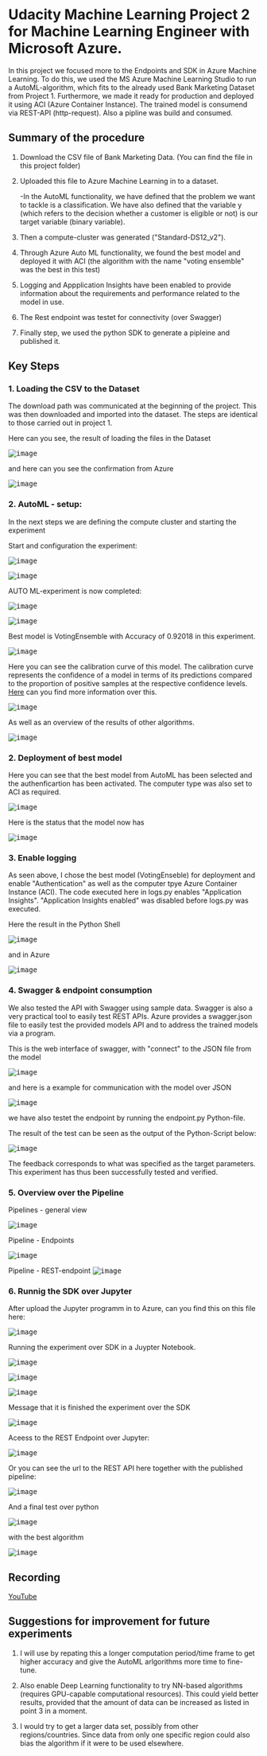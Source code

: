 # Udacity Machine Learning Project 2 for Machine Learning Engineer with Microsoft Azure.

In this project we focused more to the Endpoints and SDK in Azure Machine Learning. To do this, we used the MS Azure Machine Learning Studio to run a AutoML-algorithm, which fits to the already used Bank Marketing Dataset from Project 1. Furthermore, we made it ready for production and deployed it using ACI (Azure Container Instance). The trained model is consumend via REST-API (http-request). Also a pipline was build and consumed.


## Summary of the procedure

1.  Download the CSV file of Bank Marketing Data. (You can find the file in this project folder)

2.  Uploaded this file to Azure Machine Learning in to a dataset. 

    -In the AutoML functionality, we have defined that the problem we want to tackle is a classification. We have also defined that the variable y (which refers to the decision      whether a customer is eligible or not) is our target variable (binary variable).

3.  Then a compute-cluster was generated ("Standard-DS12_v2").

4.  Through Azure Auto ML functionality, we found the best model and deployed it with ACI (the algorithm with the name "voting ensemble" was the best in this test)

5.  Logging and Appplication Insights have been enabled to provide information about the requirements and performance related to the model in use.

6.  The Rest endpoint was testet for connectivity (over Swagger)

7.  Finally step, we used the python SDK to generate a pipleine and published it.


## Key Steps

### 1. Loading the CSV to the Dataset
The download path was communicated at the beginning of the project. 
This was then downloaded and imported into the dataset. The steps are identical to those carried out in project 1.

Here can you see, the result of loading the files in the Dataset

<kbd>![image](https://user-images.githubusercontent.com/41972011/117182580-cda9dc80-add6-11eb-8bdf-2fcfd5796c82.png)</kbd>

and here can you see the confirmation from Azure

<kbd>![image](https://user-images.githubusercontent.com/41972011/117182190-583e0c00-add6-11eb-975c-916fdc64ff29.png)</kbd>


### 2. AutoML - setup: 
In the next steps we are defining the compute cluster and starting the experiment

Start and configuration the experiment:

<kbd>![image](https://user-images.githubusercontent.com/41972011/117183622-0a2a0800-add8-11eb-9ac9-b18e25772d81.png)</kbd>

<kbd>![image](https://user-images.githubusercontent.com/41972011/117182858-2a0cfc00-add7-11eb-979c-849eb47e147a.png)</kbd>

AUTO ML-experiment is now completed:

<kbd>![image](https://user-images.githubusercontent.com/41972011/117183939-6ee56280-add8-11eb-8633-d6594c959316.png)</kbd>

<kbd>![image](https://user-images.githubusercontent.com/41972011/117183959-79076100-add8-11eb-8da9-d9d78f73f61f.png)</kbd>

Best model is VotingEnsemble with Accuracy of 0.92018 in this experiment.

<kbd>![image](https://user-images.githubusercontent.com/41972011/117184106-a6540f00-add8-11eb-82dd-5d9f96191dc2.png)</kbd>

Here you can see the calibration curve of this model. The calibration curve represents the confidence of a model in terms of its predictions compared to the proportion of positive samples at the respective confidence levels. [Here](https://docs.microsoft.com/de-de/azure/machine-learning/how-to-understand-automated-ml#calibration-curve) can you find more information over this.

<kbd>![image](https://user-images.githubusercontent.com/41972011/117184268-d4395380-add8-11eb-835b-ef9cfd3eac8e.png)</kbd>

As well as an overview of the results of other algorithms.

<kbd>![image](https://user-images.githubusercontent.com/41972011/117184374-f206b880-add8-11eb-8eab-1ccf79ad202f.png)</kbd>


### 2. Deployment of best model

Here you can see that the best model from AutoML has been selected and the authenficartion has been activated. The computer type was also set to ACI as required.

<kbd>![image](https://user-images.githubusercontent.com/41972011/117184434-05b21f00-add9-11eb-9f50-8f5cace9737b.png)</kbd>

Here is the status that the model now has

<kbd>![image](https://user-images.githubusercontent.com/41972011/117184699-4ca01480-add9-11eb-983a-a3b2c0031fa6.png)</kbd>


### 3. Enable logging

As seen above, I chose the best model (VotingEnseble) for deployment and enable "Authentication" as well as the computer tpye Azure Container Instance (ACI). 
The code executed here in logs.py enables "Application Insights". "Application Insights enabled" was disabled before logs.py was executed.

Here the result in the Python Shell

<kbd>![image](https://user-images.githubusercontent.com/41972011/117184945-97219100-add9-11eb-98d7-686dfef9ce21.png)</kbd>

and in Azure

<kbd>![image](https://user-images.githubusercontent.com/41972011/117184987-a4d71680-add9-11eb-9a43-eb98ad07d1bf.png)</kbd>


### 4. Swagger & endpoint consumption 

We also tested the API with Swagger using sample data. 
Swagger is also a very practical tool to easily test REST APIs. 
Azure provides a swagger.json file to easily test the provided models API and to address the trained models via a program.

This is the web interface of swagger, with "connect" to the JSON file from the model

<kbd>![image](https://user-images.githubusercontent.com/41972011/117185368-0d25f800-adda-11eb-8a80-c5107106da37.png)</kbd>

and here is a example for communication with the model over JSON

<kbd>![image](https://user-images.githubusercontent.com/41972011/117185420-1c0caa80-adda-11eb-8372-f89a7f6b393e.png)</kbd>

 we have also testet the endpoint by running the endpoint.py Python-file. 
 
 The result of the test can be seen as the output of the Python-Script below:

<kbd>![image](https://user-images.githubusercontent.com/41972011/117188022-db626080-addc-11eb-8805-e2e62853976c.png)</kbd>

The feedback corresponds to what was specified as the target parameters. This experiment has thus been successfully tested and verified.

### 5. Overview over the Pipeline

Pipelines - general view

<kbd>![image](https://user-images.githubusercontent.com/41972011/117185933-a6eda500-adda-11eb-9ff2-44cab633334b.png)</kbd>

Pipeline - Endpoints 

<kbd>![image](https://user-images.githubusercontent.com/41972011/117185954-abb25900-adda-11eb-8f2e-02f3ad3a339e.png)</kbd>

Pipeline - REST-endpoint
<kbd>![image](https://user-images.githubusercontent.com/41972011/117186105-ce447200-adda-11eb-98e1-0151833e9016.png)</kbd>


### 6. Runnig the SDK over Jupyter

After upload the Jupyter programm in to Azure, can you find this on this file here:

<kbd>![image](https://user-images.githubusercontent.com/41972011/117186452-211e2980-addb-11eb-8d9b-70fdcc6ddcea.png)</kbd>

Running the experiment over SDK in a Juypter Notebook.

<kbd>![image](https://user-images.githubusercontent.com/41972011/117329455-f1cbf300-ae94-11eb-930f-d69989d6445c.png)</kbd>

<kbd>![image](https://user-images.githubusercontent.com/41972011/117186816-8114d000-addb-11eb-9376-a10f3d58ce2c.png)</kbd>

<kbd>![image](https://user-images.githubusercontent.com/41972011/117186860-8eca5580-addb-11eb-9525-178cfedf2ae9.png)</kbd>

Message that it is finished the experiment over the SDK

<kbd>![image](https://user-images.githubusercontent.com/41972011/117186616-4dd24100-addb-11eb-9ddc-507a517c2f1e.png)</kbd>

Aceess to the REST Endpoint over Jupyter:

<kbd>![image](https://user-images.githubusercontent.com/41972011/117187338-1a43e680-addc-11eb-91cf-90b6107e6a64.png)</kbd>

Or you can see the url to the REST API here together with the published pipeline:

<kbd>![image](https://user-images.githubusercontent.com/41972011/117187632-6a22ad80-addc-11eb-8e21-bfc3c3976c22.png)</kbd>

And a final test over python

<kbd>![image](https://user-images.githubusercontent.com/41972011/117187831-a35b1d80-addc-11eb-945d-30c3ceb70ed7.png)</kbd>

with the best algorithm 

<kbd>![image](https://user-images.githubusercontent.com/41972011/117188267-2c725480-addd-11eb-9df4-e86533259064.png)</kbd>


## Recording
[YouTube](https://youtu.be/JpwZw998Xgk)


## Suggestions for improvement for future experiments
1.  I will use by repating this a longer computation period/time frame  to get higher accuracy and give the AutoML arlgorithms more time to fine-tune.

2.  Also enable Deep Learning functionality to try NN-based algorithms (requires GPU-capable computational resources). This could yield better results, provided that 
    the amount of data can be increased as listed in point 3 in a moment.

3.  I would try to get a larger data set, possibly from other regions/countries. 
    Since data from only one specific region could also bias the algorithm if it were to be used elsewhere.

